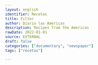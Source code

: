 ```yaml
---
layout: english
identifier: Recetas
title: Filter
author: Diario las Américas
description: Recipes from the Americas
rawDate: 2022-01-01
source: EXTERNAL
draft: false
categories: ["documentary", "newspaper"]
tags: ["recetas"]

---
```

